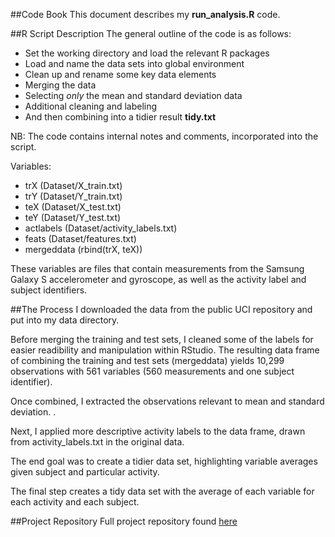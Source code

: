 ##Code Book
This document describes my **run_analysis.R** code.

##R Script Description
The general outline of the code is as follows:
* Set the working directory and load the relevant R packages
* Load and name the data sets into global environment
* Clean up and rename some key data elements
* Merging the data
* Selecting *only* the mean and standard deviation data
* Additional cleaning and labeling
* And then combining into a tidier result **tidy.txt**

NB: The code contains internal notes and comments, incorporated into the script.

Variables:
* trX (Dataset/X_train.txt)
* trY (Dataset/Y_train.txt)
* teX (Dataset/X_test.txt)
* teY (Dataset/Y_test.txt)
* actlabels (Dataset/activity_labels.txt)
* feats (Dataset/features.txt) 
* mergeddata (rbind(trX, teX))

These variables are files that contain measurements from the Samsung Galaxy S accelerometer and gyroscope, as well as the activity label and subject identifiers.

##The Process
I downloaded the data from the public UCI repository and put into my data directory.

Before merging the training and test sets, I cleaned some of the labels for easier readibility and manipulation within RStudio. The resulting data frame of combining the training and test sets (mergeddata) yields 10,299 observations with 561 variables (560 measurements and one subject identifier). 

Once combined, I extracted the observations relevant to mean and standard deviation. .

Next, I applied more descriptive activity labels to the data frame, drawn from activity_labels.txt in the original data.

The end goal was to create a tidier data set, highlighting variable averages given subject and particular activity.

The final step creates a tidy data set with the average of each variable for each activity and each subject. 

##Project Repository
Full project repository found [here](https://github.com/kcsofiava/Getting-and-Cleaning-Data-Project)

